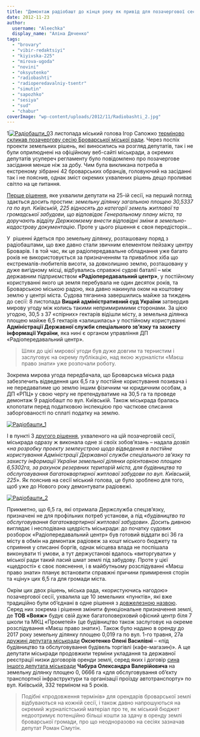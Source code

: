 ```yaml
---
title: "Демонтаж радіобашт до кінця року як привід для позачергової сесії міськради"
date: 2012-11-23
author: 
  username: "Aleechka"
  display_name: "Аліна Дяченко"
tags: 
  - "brovary"
  - "vibir-redaktsiyi"
  - "kiyivska-225"
  - "mirova-ugoda"
  - "novini"
  - "oksyutenko"
  - "radiobashti"
  - "radioperedavalniy-tsentr"
  - "simutin"
  - "sapozhko"
  - "sesiya"
  - "sud"
  - "chabur"
coverImage: "wp-content/uploads/2012/11/Radiobashti_2.jpg"
---
```


1[![](https://mpz.brovary.org/wp-content/uploads/2012/11/Radiobashti_0.jpg "Радіобашти_0")](https://mpz.brovary.org/wp-content/uploads/2012/11/Radiobashti_0.jpg)3 листопада міський голова Ігор Сапожко [терміново скликав позачергову сесію Броварської міської ради](https://mpz.brovary.org/sapozhko-sklikaye-pozachergovu-sesiyu-miskradi-dlya-rozglyadu-dvoh-zemelnih-pitan/). Через поспіх проекти земельних рішень, які виносились на розгляд депутатів, так і не були оприлюднені на офіційному веб-сайті міськради, а окремих депутатів усупереч регламенту було повідомлено про позачергове засідання менше ніж за добу. Чим була викликана потреба в екстреному зібранні 42 броварських обранців, головуючий на засіданні так і не пояснив, однак зміст окремих ухвалених рішень дещо проливає світло на це питання.

[Перше рішення](http://docs.pravo-znaty.org.ua/p6001/13.11.2012/764-25-06), яке ухвалили депутати на 25-ій сесії, на перший погляд здається досить простим: _земельну ділянку загальною площею 30,5337 га по вул. Київській, 225 відносять до категорії земель житлової та громадської забудови, що відповідає Генеральному плану міста, та доручають відділу Держкомзему внести відповідні зміни в земельно-кадастрову документацію_. Проте у цього рішення є своя передісторія...

У  рішенні йдеться про земельну ділянку, розташовану поряд з радіобаштами, що вже давно стали звичним елементом пейзажу центру Броварів. І в той час, як це радіопередавальне обладнання уже багато років не використовується за призначенням та приваблює хіба що екстремалів-любителів висоти, за довколишню землю, розташовану у дуже вигідному місці, відбувались справжні судові баталії – між державним підприємством **«Радіопередавальний центр»**, у постійному користуванні якого ця земля перебувала не один десяток років, та Броварською міською радою, яка давно накинула оком на коштовну землю у центрі міста. Судова тяганина завершились майже за тиждень до сесії: 8 листопада **Вищий адміністративний суд України** затвердив мирову угоду між колись такими непримиримими сторонами. За цією угодою, 30,5 з 37 «спірних» гектарів відішли місту, а земельна ділянка площею майже 6,5 гектарів «залишилась» у постійному користуванні **Адміністрації Державної служби спеціального зв’язку та захисту інформації України**, яка нині є органом управління ДП «Радіопередавальний центр».

> Шлях до цієї мирової угоди був дуже довгим та тернистим і заслуговує на окрему публікацію, над якою журналісти «Маєш право знати» уже розпочали роботу.

Зокрема мирова угода передбачала, що Броварська міська рада забезпечить відведення цих 6,5 га у постійне користування позивача і не передаватиме цю землю іншим фізичним чи юридичним особам, а ДП «РПЦ» у свою чергу не претендуватиме на 30,5 га та проведе демонтаж 9 радіобашт по вул. Київській. Також міськрада бралась клопотати перед податковою інспекцією про часткове списання заборгованості по сплаті податку на землю.

[![](https://mpz.brovary.org/wp-content/uploads/2012/11/Radiobashti_1.jpg "Радіобашти_1")](https://mpz.brovary.org/wp-content/uploads/2012/11/Radiobashti_1.jpg)

І в пункті 3 [другого рішення](http://docs.pravo-znaty.org.ua/p6001/13.11.2012/764-25-06), ухваленого на цій позачерговій сесії, міськрада одразу ж виконала одне зі своїх зобов’язань – надала дозвіл «_на розробку проекту землеустрою щодо відведення в постійне користування Адміністрації Державної служби спеціального зв’язку та захисту інформації України земельної ділянки орієнтовною площею 6,5302га, за рахунок резервних територій міста, для будівництва та обслуговування багатоквартирної житлової забудови по вул. Київській, 225_». Як пояснив на сесії міський голова, це було зроблено для того, щоб уже до Нового року демонтувати радіовежі.

[![](https://mpz.brovary.org/wp-content/uploads/2012/11/Radiobashti_2.jpg "Радіобашти_2")](https://mpz.brovary.org/wp-content/uploads/2012/11/Radiobashti_2.jpg)

Прикметно, що 6,5 га, які отримала Держслужба спецзв’язку, призначені не для профільних потреб установи, а під «_будівництво та обслуговування багатоквартирної житлової забудови»._ Досить дивною виглядає і несподівана щедрість міськради: до початку судових розборок «Радіопередавальний центр» був готовий віддати всі 36 га місту в обмін на демонтаж радіовеж за кошт міського бюджету та сприяння у списанні боргів, однак місцева влада не поспішала виконувати ті умови, а тут держустанові вдалось «виторгувати» у міської ради такий ласий шмат землі під забудову. Проте у цієї «щедрості» є своє пояснення, і в майбутньому розслідуванні «Маєш право знати» планує встановити справжні причини примирення сторін та «ціну» цих 6,5 га для громади міста.

Окрім цих двох рішень, міська рада, «користуючись нагодою» позачергової сесії, ухвалила ще 10 земельних «пунктів», які вже традиційно були об’єднані в одне рішення з [довжелезною назвою](http://docs.pravo-znaty.org.ua/p6001/13.11.2012/764-25-06). Серед них зокрема і рішення змінити функціональне призначення землі, де **ТОВ «Вояж»** будує свій дуже багатоповерховий офісний центр біля 7 школи та МКЦ «Прометей» (це будівництво також заслуговує на окреме розслідування «Маєш право знати»). Також було надано в оренду до 2017 року земельну ділянку площею 0,019 га по вул. 1-го травня, 27а [дружині депутата міськради](http://rizanenko.org/downloads/doc/autobiografy/27.html) **Оксютенко Олені Василівні** – «під будівництво та обслуговування будівель торгівлі (кафе-магазин)». А ще депутати міськради продовжили терміни укладання та державної реєстрації низки договорів оренди землі, серед яких і договір [сина іншого депутата міськради](http://rizanenko.org/downloads/doc/autobiografy/39.html) **Чабура Олександра Валерійовича** на земельну ділянку площею 0, 0666 га «для обслуговування об’єкту транспортної інфраструктури та організації проїзду автотранспорту» по вул. Київській, 332 терміном на 5 років.

> Подібні «продовження термінів» для орендарів броварської землі відбуваються на кожній сесії, і також давно напрошуються на окремий журналістський матеріал про те, як міський бюджет недоотримує потенційно більші кошти за здачу в оренду землі броварської громади, про що неодноразово на сесіях зазначав депутат Роман Сімутін.
